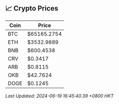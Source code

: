 ## 📈 Crypto Prices

| Coin | Price |
| ---- | ----- |
| BTC | $65165.2754 |
| ETH | $3532.9889 |
| BNB | $600.4538 |
| CRV | $0.3417 |
| ARB | $0.8115 |
| OKB | $42.7624 |
| DOGE | $0.1245 |

_Last Updated: 2024-06-19 16:45:40.39 +0800 HKT_